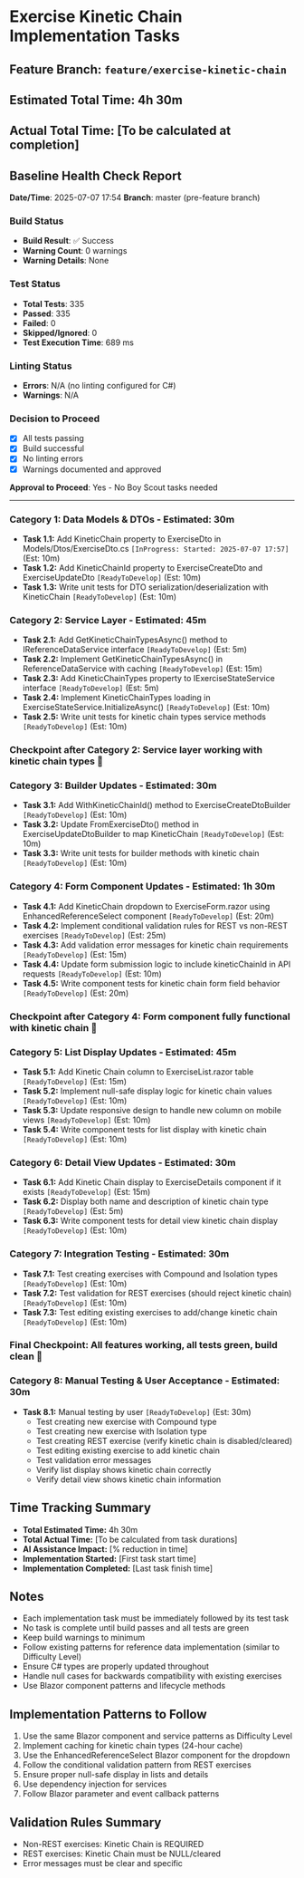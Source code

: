 # Exercise Kinetic Chain Implementation Tasks

## Feature Branch: `feature/exercise-kinetic-chain`
## Estimated Total Time: 4h 30m
## Actual Total Time: [To be calculated at completion]

## Baseline Health Check Report
**Date/Time**: 2025-07-07 17:54
**Branch**: master (pre-feature branch)

### Build Status
- **Build Result**: ✅ Success
- **Warning Count**: 0 warnings
- **Warning Details**: None

### Test Status
- **Total Tests**: 335
- **Passed**: 335
- **Failed**: 0
- **Skipped/Ignored**: 0
- **Test Execution Time**: 689 ms

### Linting Status
- **Errors**: N/A (no linting configured for C#)
- **Warnings**: N/A

### Decision to Proceed
- [x] All tests passing
- [x] Build successful
- [x] No linting errors
- [x] Warnings documented and approved

**Approval to Proceed**: Yes - No Boy Scout tasks needed

---

### Category 1: Data Models & DTOs - Estimated: 30m
- **Task 1.1:** Add KineticChain property to ExerciseDto in Models/Dtos/ExerciseDto.cs `[InProgress: Started: 2025-07-07 17:57]` (Est: 10m)
- **Task 1.2:** Add KineticChainId property to ExerciseCreateDto and ExerciseUpdateDto `[ReadyToDevelop]` (Est: 10m)
- **Task 1.3:** Write unit tests for DTO serialization/deserialization with KineticChain `[ReadyToDevelop]` (Est: 10m)

### Category 2: Service Layer - Estimated: 45m
- **Task 2.1:** Add GetKineticChainTypesAsync() method to IReferenceDataService interface `[ReadyToDevelop]` (Est: 5m)
- **Task 2.2:** Implement GetKineticChainTypesAsync() in ReferenceDataService with caching `[ReadyToDevelop]` (Est: 15m)
- **Task 2.3:** Add KineticChainTypes property to IExerciseStateService interface `[ReadyToDevelop]` (Est: 5m)
- **Task 2.4:** Implement KineticChainTypes loading in ExerciseStateService.InitializeAsync() `[ReadyToDevelop]` (Est: 10m)
- **Task 2.5:** Write unit tests for kinetic chain types service methods `[ReadyToDevelop]` (Est: 10m)

### Checkpoint after Category 2: Service layer working with kinetic chain types 🛑

### Category 3: Builder Updates - Estimated: 30m
- **Task 3.1:** Add WithKineticChainId() method to ExerciseCreateDtoBuilder `[ReadyToDevelop]` (Est: 10m)
- **Task 3.2:** Update FromExerciseDto() method in ExerciseUpdateDtoBuilder to map KineticChain `[ReadyToDevelop]` (Est: 10m)
- **Task 3.3:** Write unit tests for builder methods with kinetic chain `[ReadyToDevelop]` (Est: 10m)

### Category 4: Form Component Updates - Estimated: 1h 30m
- **Task 4.1:** Add KineticChain dropdown to ExerciseForm.razor using EnhancedReferenceSelect component `[ReadyToDevelop]` (Est: 20m)
- **Task 4.2:** Implement conditional validation rules for REST vs non-REST exercises `[ReadyToDevelop]` (Est: 25m)
- **Task 4.3:** Add validation error messages for kinetic chain requirements `[ReadyToDevelop]` (Est: 15m)
- **Task 4.4:** Update form submission logic to include kineticChainId in API requests `[ReadyToDevelop]` (Est: 10m)
- **Task 4.5:** Write component tests for kinetic chain form field behavior `[ReadyToDevelop]` (Est: 20m)

### Checkpoint after Category 4: Form component fully functional with kinetic chain 🛑

### Category 5: List Display Updates - Estimated: 45m
- **Task 5.1:** Add Kinetic Chain column to ExerciseList.razor table `[ReadyToDevelop]` (Est: 15m)
- **Task 5.2:** Implement null-safe display logic for kinetic chain values `[ReadyToDevelop]` (Est: 10m)
- **Task 5.3:** Update responsive design to handle new column on mobile views `[ReadyToDevelop]` (Est: 10m)
- **Task 5.4:** Write component tests for list display with kinetic chain `[ReadyToDevelop]` (Est: 10m)

### Category 6: Detail View Updates - Estimated: 30m
- **Task 6.1:** Add Kinetic Chain display to ExerciseDetails component if it exists `[ReadyToDevelop]` (Est: 15m)
- **Task 6.2:** Display both name and description of kinetic chain type `[ReadyToDevelop]` (Est: 5m)
- **Task 6.3:** Write component tests for detail view kinetic chain display `[ReadyToDevelop]` (Est: 10m)

### Category 7: Integration Testing - Estimated: 30m
- **Task 7.1:** Test creating exercises with Compound and Isolation types `[ReadyToDevelop]` (Est: 10m)
- **Task 7.2:** Test validation for REST exercises (should reject kinetic chain) `[ReadyToDevelop]` (Est: 10m)
- **Task 7.3:** Test editing existing exercises to add/change kinetic chain `[ReadyToDevelop]` (Est: 10m)

### Final Checkpoint: All features working, all tests green, build clean 🛑

### Category 8: Manual Testing & User Acceptance - Estimated: 30m
- **Task 8.1:** Manual testing by user `[ReadyToDevelop]` (Est: 30m)
  - Test creating new exercise with Compound type
  - Test creating new exercise with Isolation type
  - Test creating REST exercise (verify kinetic chain is disabled/cleared)
  - Test editing existing exercise to add kinetic chain
  - Test validation error messages
  - Verify list display shows kinetic chain correctly
  - Verify detail view shows kinetic chain information

## Time Tracking Summary
- **Total Estimated Time:** 4h 30m
- **Total Actual Time:** [To be calculated from task durations]
- **AI Assistance Impact:** [% reduction in time]
- **Implementation Started:** [First task start time]
- **Implementation Completed:** [Last task finish time]

## Notes
- Each implementation task must be immediately followed by its test task
- No task is complete until build passes and all tests are green
- Keep build warnings to minimum
- Follow existing patterns for reference data implementation (similar to Difficulty Level)
- Ensure C# types are properly updated throughout
- Handle null cases for backwards compatibility with existing exercises
- Use Blazor component patterns and lifecycle methods

## Implementation Patterns to Follow
1. Use the same Blazor component and service patterns as Difficulty Level
2. Implement caching for kinetic chain types (24-hour cache)
3. Use the EnhancedReferenceSelect Blazor component for the dropdown
4. Follow the conditional validation pattern from REST exercises
5. Ensure proper null-safe display in lists and details
6. Use dependency injection for services
7. Follow Blazor parameter and event callback patterns

## Validation Rules Summary
- Non-REST exercises: Kinetic Chain is REQUIRED
- REST exercises: Kinetic Chain must be NULL/cleared
- Error messages must be clear and specific